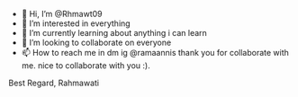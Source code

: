 - 👋 Hi, I’m @Rhmawt09
- 👀 I’m interested in everything
- 🌱 I’m currently learning about anything i can learn
- 💞️ I’m looking to collaborate on everyone
- 📫 How to reach me in dm ig @ramaannis
thank you for collaborate with me. nice to collaborate with you :).
<!---
Rhmawt09/Rhmawt09 is a ✨ special ✨ repository because its `README.md` (this file) appears on your GitHub profile.
You can click the Preview link to take a look at your changes.
--->
Best Regard,
Rahmawati
